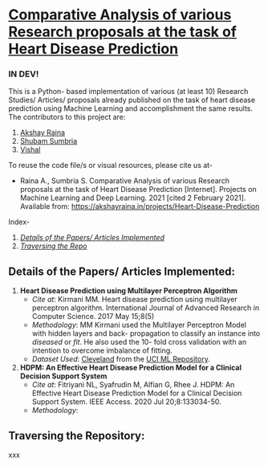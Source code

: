 # [Comparative Analysis of various Research proposals at the task of Heart Disease Prediction](https://akshayraina.in/projects/Heart-Disease-Prediction/ "Project Webpage")
### IN DEV!
This is a Python- based implementation of various (at least 10) Research Studies/ Articles/ proposals already published on the task of heart disease prediction using Machine Learning and accomplishment the same results.
The contributors to this project are:
1. [Akshay Raina](https://github.com/raina-akshay "Github")
2. [Shubam Sumbria](https://github.com/shubamsumbria66 "Github")
3. [Vishal](https://github.com/vishal0136 "Github")

To reuse the code file/s or visual resources, please cite us at-
* Raina A., Sumbria S. Comparative Analysis of various Research proposals at the task of Heart Disease Prediction \[Internet]\. Projects on Machine Learning and Deep Learning. 2021 [cited 2 February 2021]. Available from: https://akshayraina.in/projects/Heart-Disease-Prediction

Index-
1. [*Details of the Papers/ Articles Implemented*](##details_of_the_papers/_articles_implemented:)
2. [*Traversing the Repo*](##traversing_the_repository:)

## Details of the Papers/ Articles Implemented:
1. **Heart Disease Prediction using Multilayer Perceptron Algorithm**
    * *Cite at*: Kirmani MM. Heart disease prediction using multilayer perceptron algorithm. International Journal of Advanced Research in Computer Science. 2017 May 15;8(5)
    * *Methodology*: MM Kirmani used the Multilayer Perceptron Model with hidden layers and back- propagation to classify an instance into *diseased* or *fit*. He also used the 10- fold cross validation with an intention to overcome imbalance of fitting.
    * *Dataset Used*: [Cleveland](/datasets/cleveland.csv) from the [UCI ML Repository](http://archive.ics.uci.edu/ml/datasets/heart+disease).
2. **HDPM: An Effective Heart Disease Prediction Model for a Clinical Decision Support System**
    * *Cite at*: Fitriyani NL, Syafrudin M, Alfian G, Rhee J. HDPM: An Effective Heart Disease Prediction Model for a Clinical Decision Support System. IEEE Access. 2020 Jul 20;8:133034-50.
    * *Methodology*: 
    
## Traversing the Repository:
xxx
